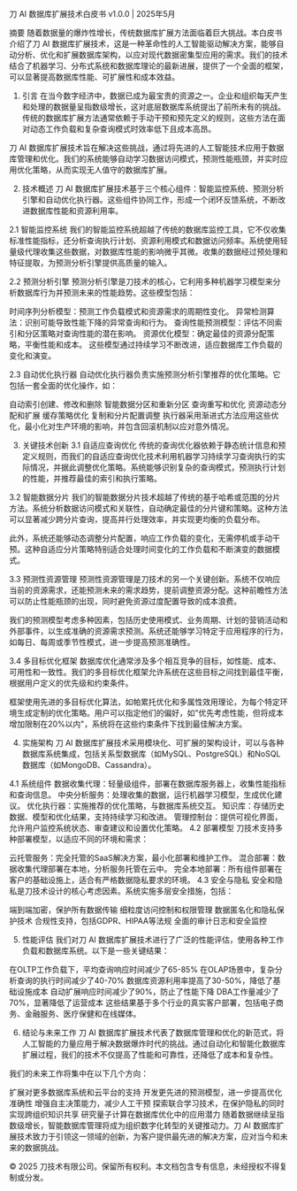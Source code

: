 刀 AI 数据库扩展技术白皮书
v1.0.0 | 2025年5月

摘要
随着数据量的爆炸性增长，传统数据库扩展方法面临着巨大挑战。本白皮书介绍了刀 AI 数据库扩展技术，这是一种革命性的人工智能驱动解决方案，能够自动分析、优化和扩展数据库架构，以应对现代数据密集型应用的需求。我们的技术结合了机器学习、分布式系统和数据库理论的最新进展，提供了一个全面的框架，可以显著提高数据库性能、可扩展性和成本效益。

1. 引言
在当今数字经济中，数据已成为最宝贵的资源之一。企业和组织每天产生和处理的数据量呈指数级增长，这对底层数据库系统提出了前所未有的挑战。传统的数据库扩展方法通常依赖于手动干预和预先定义的规则，这些方法在面对动态工作负载和复杂查询模式时效率低下且成本高昂。

刀 AI 数据库扩展技术旨在解决这些挑战，通过将先进的人工智能技术应用于数据库管理和优化。我们的系统能够自动学习数据访问模式，预测性能瓶颈，并实时应用优化策略，从而实现无人值守的数据库扩展。

2. 技术概述
刀 AI 数据库扩展技术基于三个核心组件：智能监控系统、预测分析引擎和自动优化执行器。这些组件协同工作，形成一个闭环反馈系统，不断改进数据库性能和资源利用率。

2.1 智能监控系统
我们的智能监控系统超越了传统的数据库监控工具，它不仅收集标准性能指标，还分析查询执行计划、资源利用模式和数据访问频率。系统使用轻量级代理收集这些数据，对数据库性能的影响微乎其微。收集的数据经过预处理和特征提取，为预测分析引擎提供高质量的输入。

2.2 预测分析引擎
预测分析引擎是刀技术的核心，它利用多种机器学习模型来分析数据库行为并预测未来的性能趋势。这些模型包括：

时间序列分析模型：预测工作负载模式和资源需求的周期性变化。
异常检测算法：识别可能导致性能下降的异常查询和行为。
查询性能预测模型：评估不同索引和分区策略对查询性能的潜在影响。
资源优化模型：确定最佳的资源分配策略，平衡性能和成本。
这些模型通过持续学习不断改进，适应数据库工作负载的变化和演变。

2.3 自动优化执行器
自动优化执行器负责实施预测分析引擎推荐的优化策略。它包括一套全面的优化操作，如：

自动索引创建、修改和删除
智能数据分区和重新分区
查询重写和优化
资源动态分配和扩展
缓存策略优化
复制和分片配置调整
执行器采用渐进式方法应用这些优化，最小化对生产环境的影响，并包含回滚机制以应对意外情况。

3. 关键技术创新
3.1 自适应查询优化
传统的查询优化器依赖于静态统计信息和预定义规则，而我们的自适应查询优化技术利用机器学习持续学习查询执行的实际情况，并据此调整优化策略。系统能够识别复杂的查询模式，预测执行计划的性能，并推荐最佳的索引和执行策略。

3.2 智能数据分片
我们的智能数据分片技术超越了传统的基于哈希或范围的分片方法。系统分析数据访问模式和关联性，自动确定最佳的分片键和策略。这种方法可以显著减少跨分片查询，提高并行处理效率，并实现更均衡的负载分布。

此外，系统还能够动态调整分片配置，响应工作负载的变化，无需停机或手动干预。这种自适应分片策略特别适合处理时间变化的工作负载和不断演变的数据模式。

3.3 预测性资源管理
预测性资源管理是刀技术的另一个关键创新。系统不仅响应当前的资源需求，还能预测未来的需求趋势，提前调整资源分配。这种前瞻性方法可以防止性能瓶颈的出现，同时避免资源过度配置导致的成本浪费。

我们的预测模型考虑多种因素，包括历史使用模式、业务周期、计划的营销活动和外部事件，以生成准确的资源需求预测。系统还能够学习特定于应用程序的行为，如每日、每周或季节性模式，进一步提高预测准确性。

3.4 多目标优化框架
数据库优化通常涉及多个相互竞争的目标，如性能、成本、可用性和一致性。我们的多目标优化框架允许系统在这些目标之间找到最佳平衡，根据用户定义的优先级和约束条件。

框架使用先进的多目标优化算法，如帕累托优化和多属性效用理论，为每个特定环境生成定制的优化策略。用户可以指定他们的偏好，如"优先考虑性能，但将成本增加限制在20%以内"，系统将在这些约束条件下找到最佳解决方案。

4. 实施架构
刀 AI 数据库扩展技术采用模块化、可扩展的架构设计，可以与各种数据库系统集成，包括关系型数据库（如MySQL、PostgreSQL）和NoSQL数据库（如MongoDB、Cassandra）。

4.1 系统组件
数据收集代理：轻量级组件，部署在数据库服务器上，收集性能指标和查询信息。
中央分析服务：处理收集的数据，运行机器学习模型，生成优化建议。
优化执行器：实施推荐的优化策略，与数据库系统交互。
知识库：存储历史数据、模型和优化结果，支持持续学习和改进。
管理控制台：提供可视化界面，允许用户监控系统状态、审查建议和设置优化策略。
4.2 部署模型
刀技术支持多种部署模型，以适应不同的环境和需求：

云托管服务：完全托管的SaaS解决方案，最小化部署和维护工作。
混合部署：数据收集代理部署在本地，分析服务托管在云中。
完全本地部署：所有组件部署在客户的基础设施上，适合有严格数据隐私要求的环境。
4.3 安全与隐私
安全和隐私是刀技术设计的核心考虑因素。系统实施多层安全措施，包括：

端到端加密，保护所有数据传输
细粒度访问控制和权限管理
数据匿名化和隐私保护技术
合规性支持，包括GDPR、HIPAA等法规
全面的审计日志和安全监控

5. 性能评估
我们对刀 AI 数据库扩展技术进行了广泛的性能评估，使用各种工作负载和数据库系统。以下是一些关键结果：

在OLTP工作负载下，平均查询响应时间减少了65-85%
在OLAP场景中，复杂分析查询的执行时间减少了40-70%
数据库资源利用率提高了30-50%，降低了基础设施成本
自动扩展响应时间减少了90%，防止了性能下降
DBA工作量减少了70%，显著降低了运营成本
这些结果基于多个行业的真实客户部署，包括电子商务、金融服务、医疗保健和在线媒体。

6. 结论与未来工作
刀 AI 数据库扩展技术代表了数据库管理和优化的新范式，将人工智能的力量应用于解决数据爆炸时代的挑战。通过自动化和智能化数据库扩展过程，我们的技术不仅提高了性能和可靠性，还降低了成本和复杂性。

我们的未来工作将集中在以下几个方向：

扩展对更多数据库系统和云平台的支持
开发更先进的预测模型，进一步提高优化准确性
增强自主决策能力，减少人工干预
探索联合学习技术，在保护隐私的同时实现跨组织知识共享
研究量子计算在数据库优化中的应用潜力
随着数据继续呈指数级增长，智能数据库管理将成为组织数字化转型的关键推动力。刀 AI 数据库扩展技术致力于引领这一领域的创新，为客户提供最先进的解决方案，应对当今和未来的数据挑战。

© 2025 刀技术有限公司。保留所有权利。本文档包含专有信息，未经授权不得复制或分发。
